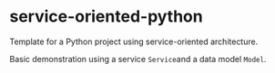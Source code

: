 # service-oriented-python
Template for a Python project using service-oriented architecture.

Basic demonstration using a service ```Service```and a data model ```Model```.

